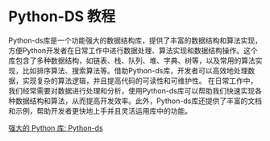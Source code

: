 # Python-DS 教程

<show-structure depth="3"/>


Python-ds库是一个功能强大的数据结构库，提供了丰富的数据结构和算法实现，方便Python开发者在日常工作中进行数据处理、算法实现和数据结构操作。这个库包含了多种数据结构，如链表、栈、队列、堆、字典、树等，以及常用的算法实现，比如排序算法、搜索算法等。借助Python-ds库，开发者可以高效地处理数据，实现复杂的算法逻辑，并且提高代码的可读性和可维护性。
在日常工作中，我们经常需要对数据进行处理和分析，使用Python-ds库可以帮助我们快速实现各种数据结构和算法，从而提高开发效率。此外，Python-ds库还提供了丰富的文档和示例，帮助开发者更快地上手并且灵活运用库中的功能。



<seealso>
<category ref="ref_docs">
    <a href="https://mp.weixin.qq.com/s/6wElMblnJh8eE9B5XGXIvA">强大的 Python 库: Python-ds</a>
</category>
<category ref="ref_github">
</category>
<category ref="ref_issues">
</category>
<category ref="ref_hf">
</category>
<category ref="ref_ms">
</category>
</seealso>

